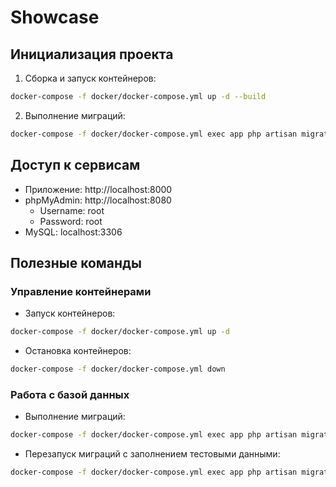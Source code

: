 # Showcase

## Инициализация проекта
1. Сборка и запуск контейнеров:
```bash
docker-compose -f docker/docker-compose.yml up -d --build
```
2. Выполнение миграций:
```bash
docker-compose -f docker/docker-compose.yml exec app php artisan migrate
```

## Доступ к сервисам
- Приложение: http://localhost:8000
- phpMyAdmin: http://localhost:8080
  - Username: root
  - Password: root
- MySQL: localhost:3306

## Полезные команды

### Управление контейнерами
- Запуск контейнеров:
```bash
docker-compose -f docker/docker-compose.yml up -d
```
- Остановка контейнеров:
```bash
docker-compose -f docker/docker-compose.yml down
```

### Работа с базой данных
- Выполнение миграций:
```bash
docker-compose -f docker/docker-compose.yml exec app php artisan migrate
```

- Перезапуск миграций с заполнением тестовыми данными:
```bash
docker-compose -f docker/docker-compose.yml exec app php artisan migrate:fresh --seed
```